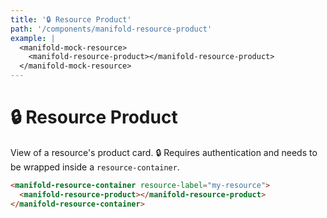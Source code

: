 ```yaml
---
title: '🔒 Resource Product'
path: '/components/manifold-resource-product'
example: |
  <manifold-mock-resource>
    <manifold-resource-product></manifold-resource-product>
  </manifold-mock-resource>
---
```


# 🔒 Resource Product

View of a resource's product card. 🔒 Requires authentication and needs to be wrapped inside a
`resource-container`.

```html
<manifold-resource-container resource-label="my-resource">
  <manifold-resource-product></manifold-resource-product>
</manifold-resource-container>
```
